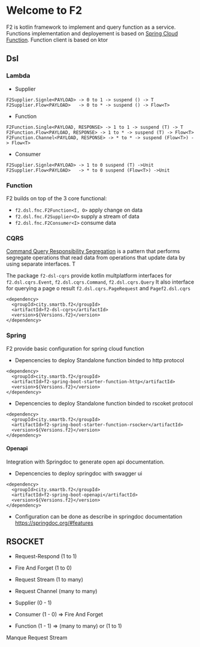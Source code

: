 # Welcome to F2


F2 is kotlin framework to implement and query function as a service.
Functions implementation and deployement is based on [Spring Cloud Function](https://github.com/spring-cloud/spring-cloud-function). 
Function client is based on ktor

## Dsl

### Lambda

 * Supplier
```
F2Supplier.Signle<PAYLOAD> -> 0 to 1 -> suspend () -> T
F2Supplier.Flow<PAYLOAD>   -> 0 to * -> suspend () -> Flow<T>
```
 * Function
```
F2Function.Single<PAYLOAD, RESPONSE> -> 1 to 1 -> suspend (T) -> T
F2Function.Flow<PAYLOAD, RESPONSE> -> 1 to * -> suspend (T) -> Flow<T>
F2Function.Channel<PAYLOAD, RESPONSE> -> * to * -> suspend (Flow<T>) -> Flow<T>
```
 * Consumer
 ```
F2Supplier.Signle<PAYLOAD> -> 1 to 0 suspend (T) ->Unit
F2Supplier.Flow<PAYLOAD>   -> * to 0 suspend (Flow<T>) ->Unit
```

### Function
F2 builds on top of the 3 core functional:
 * `f2.dsl.fnc.F2Function<I, O>` apply change on data
 * `f2.dsl.fnc.F2Supplier<O>` supply a stream of data
 * `f2.dsl.fnc.F2Consumer<I>` consume data



### CQRS

[Command Query Responsibility Segregation](https://martinfowler.com/bliki/CQRS.html)
is a pattern that performs segregate operations that read data from operations that update data by using separate interfaces. T

The package `f2-dsl-cqrs` provide kotlin multplatform interfaces for `f2.dsl.cqrs.Event`, `f2.dsl.cqrs.Command`, `f2.dsl.cqrs.Query`
It also interface for querying a page o result `f2.dsl.cqrs.PageRequest` and `Pagef2.dsl.cqrs
`
```
<dependency>
  <groupId>city.smartb.f2</groupId>
  <artifactId>f2-dsl-cqrs</artifactId>
  <version>${Versions.f2}</version>
</dependency>
```


### Spring

F2 provide basic configuration for spring cloud function


 * Depencencies to deploy Standalone function binded to http protocol 
```
<dependency>
  <groupId>city.smartb.f2</groupId>
  <artifactId>f2-spring-boot-starter-function-http</artifactId>
  <version>${Versions.f2}</version>
</dependency>
```

 * Depencencies to deploy Standalone function binded to rscoket protocol 
```
<dependency>
  <groupId>city.smartb.f2</groupId>
  <artifactId>f2-spring-boot-starter-function-rsocker</artifactId>
  <version>${Versions.f2}</version>
</dependency>
```

#### Openapi

Integration with Springdoc to generate open api documentation.

* Depencencies to deploy springdoc with swagger ui
```
<dependency>
  <groupId>city.smartb.f2</groupId>
  <artifactId>f2-spring-boot-openapi</artifactId>
  <version>${Versions.f2}</version>
</dependency>
```

* Configuration can be done as describe in springdoc documentation  
  https://springdoc.org/#features


## RSOCKET 


* Request-Respond (1 to 1)
* Fire And Forget (1 to 0)
* Request Stream (1 to many)
* Request Channel (many to many)

* Supplier (0 - 1) 
* Consumer (1 - 0) => Fire And Forget
* Function (1 - 1) => (many to many) or (1 to 1) 

Manque Request Stream